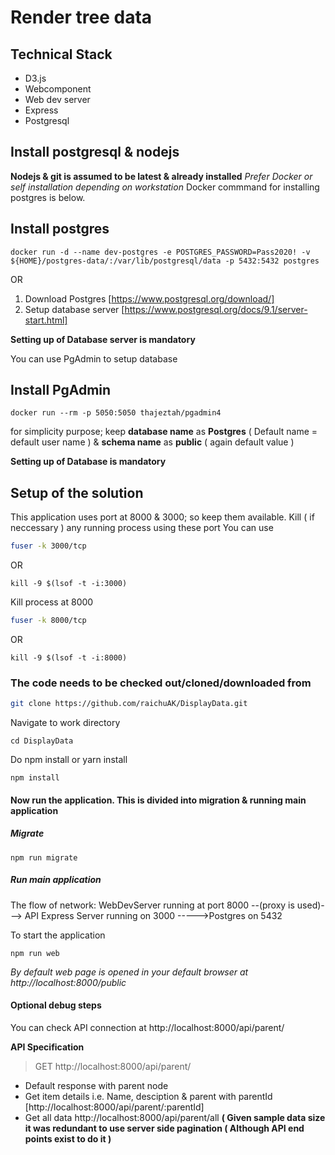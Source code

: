 # Render tree data
## Technical Stack
  * D3.js
  * Webcomponent
  * Web dev server
  * Express
  * Postgresql
## Install postgresql & nodejs
**Nodejs & git is assumed to be latest & already installed**
_Prefer Docker or self installation depending on workstation_
Docker commmand for installing postgres is below.
## Install postgres 

```docker
docker run -d --name dev-postgres -e POSTGRES_PASSWORD=Pass2020! -v ${HOME}/postgres-data/:/var/lib/postgresql/data -p 5432:5432 postgres
```
   OR
1. Download Postgres [https://www.postgresql.org/download/]
2. Setup database server [https://www.postgresql.org/docs/9.1/server-start.html]

**Setting up of Database server is mandatory**

You can use PgAdmin to setup database
## Install PgAdmin
```docker
docker run --rm -p 5050:5050 thajeztah/pgadmin4
```
for simplicity purpose; keep **database name** as **Postgres** ( Default name = default user name ) & **schema name** as **public** ( again default value )

**Setting up of Database is mandatory**

## Setup of the solution
This application uses port at 8000 & 3000; so keep them available. Kill ( if neccessary ) any running process using these port
You can use
```bash
fuser -k 3000/tcp
```
OR
```
kill -9 $(lsof -t -i:3000)
```

Kill process at 8000
```bash
fuser -k 8000/tcp
```
OR
```
kill -9 $(lsof -t -i:8000)
```

### The code needs to be checked out/cloned/downloaded from 
```bash
git clone https://github.com/raichuAK/DisplayData.git
```
Navigate to work directory
```
cd DisplayData
```
Do npm install or yarn install
```
npm install
```

#### Now run the application. This is divided into migration & running main application
##### Migrate
```nodejs
npm run migrate
```

##### Run main application
The flow of network:
WebDevServer running at port 8000 --(proxy is used)---> API Express Server running on 3000 ----->Postgres on 5432

To start the application
```nodejs
npm run web
```
*By default web page is opened in your default browser at http://localhost:8000/public*

#### Optional debug steps
You can check API connection at 
http://localhost:8000/api/parent/

**API Specification**
> GET http://localhost:8000/api/parent/
 - Default response with parent node
 - Get item details i.e. Name, desciption & parent with parentId [http://localhost:8000/api/parent/:parentId]
 - Get all data http://localhost:8000/api/parent/all
   **( Given sample data size it was redundant to use server side pagination ( Although API end points exist to do it )**
